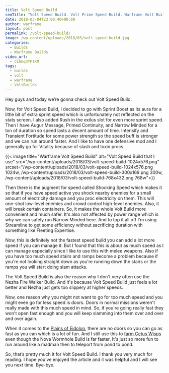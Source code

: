 ```yaml
---
title: Volt Speed Build
seoTitle: "Volt Speed Build. Volt Prime Speed Build. Warframe Volt Build"
date: 2018-03-04T23:00:40+00:00
author: warframe
layout: post
permalink: /volt-speed-build/
image: /wp-content/uploads/2018/03/volt-speed-build.jpg
categories:
  - Builds
  - Warframe Builds
video_url:
  - CLhGq3YPtKM
tags:
  - builds
  - volt
  - warframe
  - VoltBuilds
---
```

Hey guys and today we’re gonna check out Volt Speed Build.<!--more-->

<span>Now, for Volt Speed Build, I decided to go with</span> Sprint Boost as its aura for a little bit of extra sprint speed which is unfortunately not reflected on the stats screen. I also added Rush in the exilus slot for even more sprint speed. Then I have Augur Message, Primed Continuity, and Narrow Minded for a ton of duration so speed lasts a decent amount of time. Intensify and Transient Fortitude for some power strength so the speed buff is stronger and we can run around faster. And I like to have one defensive mod and I generally go for Vitality because of slash and toxin procs.

{{< image title="Warframe Volt Speed Build" alt="Volt Speed Build that I use" src="/wp-content/uploads/2018/03/volt-speed-build-1024x576.png" srcset="/wp-content/uploads/2018/03/volt-speed-build-1024x576.png 1024w, /wp-content/uploads/2018/03/volt-speed-build-300x169.png 300w, /wp-content/uploads/2018/03/volt-speed-build-768x432.png 768w">}}

Then there is the augment for speed called Shocking Speed which makes it so that if you have speed active you shock nearby enemies for a small amount of electricity damage and you proc electricity on them. This will one-shot low-level enemies and crowd control high-level enemies. Also, it will break certain containers. So, it makes the whole Volt Build more convenient and much safer. It's also not affected by power range which is why we can safely run Narrow Minded here. And to top it all off I'm using Streamline to get some efficiency without sacrificing duration with something like Fleeting Expertise.

Now, this is definitely not the fastest speed build you can add a lot more speed if you can manage it. But I found that this is about as much speed as I can manage especially since I like to use this with melee weapons. Also if you have too much speed stairs and ramps become a problem because if you're not looking straight down as you're running down the stairs or the ramps you will start doing slam attacks.

The Volt Speed Build is also the reason why I don't very often use the Nezha Fire Walker Build. And it's because Volt Speed Build just feels a lot better and Nezha just gets too slippery at higher speeds.

Now, one reason why you might not want to go for too much speed and you might even go for less speed is doors. Doors in normal missions weren't really made with this much speed in mind. So, if you're going really fast they won't open fast enough and you will keep slamming into them over and over and over again.

When it comes to the [Plains of Eidolon](https://warframeblog.com/get-started-plains-of-eidolon/), there are no doors so you can go as fast as you can which is a lot of fun. And I still use this to [farm Cetus Wisps](https://warframeblog.com/farm-cetus-wisp/) even though the Nova Wormhole Build is far faster. It's just so more fun to run around like a madman then to teleport from pond to pond.

So, that’s pretty much it for Volt Speed Build. I thank you very much for reading. I hope you’ve enjoyed the article and it was helpful and I will see you next time. Bye-bye.